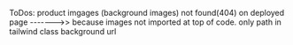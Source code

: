 ToDos: product imgages (background images) not found(404) on deployed page ------->> because images not imported at top of code. only path in tailwind class background url
